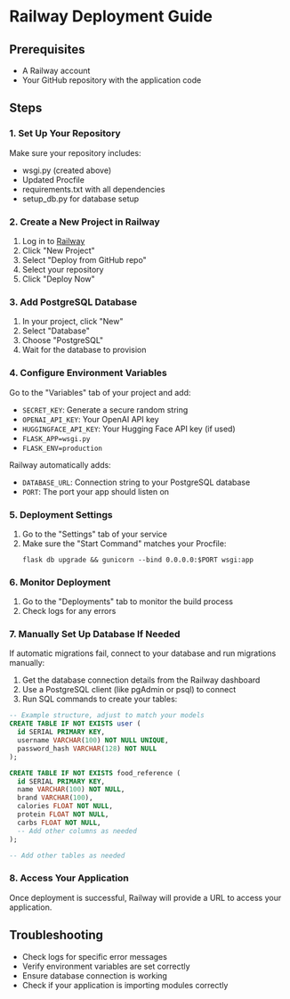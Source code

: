 # Railway Deployment Guide

## Prerequisites
- A Railway account
- Your GitHub repository with the application code

## Steps

### 1. Set Up Your Repository
Make sure your repository includes:
- wsgi.py (created above)
- Updated Procfile
- requirements.txt with all dependencies
- setup_db.py for database setup

### 2. Create a New Project in Railway
1. Log in to [Railway](https://railway.app/)
2. Click "New Project"
3. Select "Deploy from GitHub repo"
4. Select your repository
5. Click "Deploy Now"

### 3. Add PostgreSQL Database
1. In your project, click "New"
2. Select "Database"
3. Choose "PostgreSQL"
4. Wait for the database to provision

### 4. Configure Environment Variables
Go to the "Variables" tab of your project and add:
- `SECRET_KEY`: Generate a secure random string
- `OPENAI_API_KEY`: Your OpenAI API key
- `HUGGINGFACE_API_KEY`: Your Hugging Face API key (if used)
- `FLASK_APP=wsgi.py`
- `FLASK_ENV=production`

Railway automatically adds:
- `DATABASE_URL`: Connection string to your PostgreSQL database
- `PORT`: The port your app should listen on

### 5. Deployment Settings
1. Go to the "Settings" tab of your service
2. Make sure the "Start Command" matches your Procfile:
   ```
   flask db upgrade && gunicorn --bind 0.0.0.0:$PORT wsgi:app
   ```

### 6. Monitor Deployment
1. Go to the "Deployments" tab to monitor the build process
2. Check logs for any errors

### 7. Manually Set Up Database If Needed
If automatic migrations fail, connect to your database and run migrations manually:

1. Get the database connection details from the Railway dashboard
2. Use a PostgreSQL client (like pgAdmin or psql) to connect
3. Run SQL commands to create your tables:

```sql
-- Example structure, adjust to match your models
CREATE TABLE IF NOT EXISTS user (
  id SERIAL PRIMARY KEY,
  username VARCHAR(100) NOT NULL UNIQUE,
  password_hash VARCHAR(128) NOT NULL
);

CREATE TABLE IF NOT EXISTS food_reference (
  id SERIAL PRIMARY KEY,
  name VARCHAR(100) NOT NULL,
  brand VARCHAR(100),
  calories FLOAT NOT NULL,
  protein FLOAT NOT NULL,
  carbs FLOAT NOT NULL,
  -- Add other columns as needed
);

-- Add other tables as needed
```

### 8. Access Your Application
Once deployment is successful, Railway will provide a URL to access your application.

## Troubleshooting
- Check logs for specific error messages
- Verify environment variables are set correctly
- Ensure database connection is working
- Check if your application is importing modules correctly 